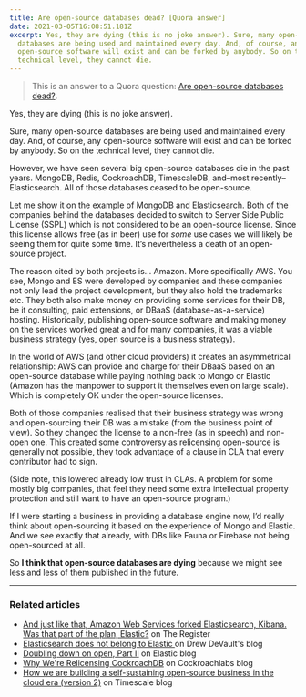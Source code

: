 ```yaml
---
title: Are open-source databases dead? [Quora answer]
date: 2021-03-05T16:08:51.181Z
excerpt: Yes, they are dying (this is no joke answer). Sure, many open-source
  databases are being used and maintained every day. And, of course, any
  open-source software will exist and can be forked by anybody. So on the
  technical level, they cannot die.
---
```

> This is an answer to a Quora question: [Are open-source databases dead?](https://www.quora.com/Are-open-source-databases-dead/answer/Robin-Pokorn%C3%BD).

Yes, they are dying (this is no joke answer).

Sure, many open-source databases are being used and maintained every day. And, of course, any open-source software will exist and can be forked by anybody. So on the technical level, they cannot die.

However, we have seen several big open-source databases die in the past years. MongoDB, Redis, CockroachDB, TimescaleDB, and–most recently–Elasticsearch. All of those databases ceased to be open-source.

Let me show it on the example of MongoDB and Elasticsearch. Both of the companies behind the databases decided to switch to Server Side Public License (SSPL) which is not considered to be an open-source license. Since this license allows free (as in beer) use for _some_ use cases we will likely be seeing them for quite some time. It’s nevertheless a death of an open-source project.

The reason cited by both projects is… Amazon. More specifically AWS. You see, Mongo and ES were developed by companies and these companies not only lead the project development, but they also hold the trademarks etc. They both also make money on providing some services for their DB, be it consulting, paid extensions, or DBaaS (database-as-a-service) hosting. Historically, publishing open-source software and making money on the services worked great and for many companies, it was a viable business strategy (yes, open source is a business strategy).

In the world of AWS (and other cloud providers) it creates an asymmetrical relationship: AWS can provide and charge for their DBaaS based on an open-source database while paying nothing back to Mongo or Elastic (Amazon has the manpower to support it themselves even on large scale). Which is completely OK under the open-source licenses.

Both of those companies realised that their business strategy was wrong and open-sourcing their DB was a mistake (from the business point of view). So they changed the license to a non-free (as in speech) and non-open one. This created some controversy as relicensing open-source is generally not possible, they took advantage of a clause in CLA that every contributor had to sign.

(Side note, this lowered already low trust in CLAs. A problem for some mostly big companies, that feel they need some extra intellectual property protection and still want to have an open-source program.)

If I were starting a business in providing a database engine now, I’d really think about open-sourcing it based on the experience of Mongo and Elastic. And we see exactly that already, with DBs like Fauna or Firebase not being open-sourced at all.

So __I think that open-source databases are dying__ because we might see less and less of them published in the future.

---

### Related articles

* [And just like that, Amazon Web Services forked Elasticsearch, Kibana. Was that part of the plan, Elastic?](https://www.theregister.com/AMP/2021/01/22/aws_elastic_fork/) on The Register
* [Elasticsearch does not belong to Elastic ](https://drewdevault.com/2021/01/19/Elasticsearch-does-not-belong-to-Elastic.html)on Drew DeVault's blog
* [Doubling down on open, Part II](https://www.elastic.co/blog/licensing-change) on Elastic blog
* [Why We're Relicensing CockroachDB](https://www.cockroachlabs.com/blog/oss-relicensing-cockroachdb/) on Cockroachlabs blog
* [How we are building a self-sustaining open-source business in the cloud era (version 2)](https://blog.timescale.com/blog/building-open-source-business-in-cloud-era-v2/) on Timescale blog